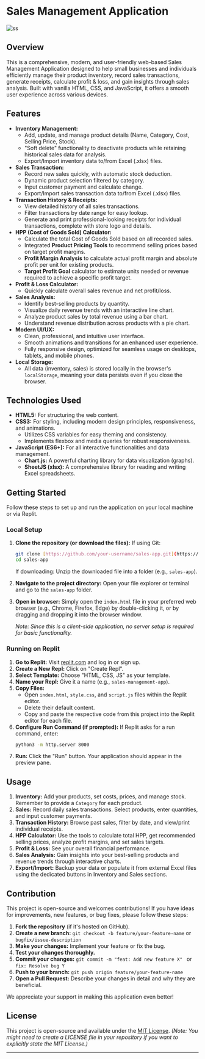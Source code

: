 # Sales Management Application


![ss](https://github.com/user-attachments/assets/29722d83-4ee1-4dd1-9398-2bd0f5ce21e6)

## Overview

This is a comprehensive, modern, and user-friendly web-based Sales Management Application designed to help small businesses and individuals efficiently manage their product inventory, record sales transactions, generate receipts, calculate profit & loss, and gain insights through sales analysis. Built with vanilla HTML, CSS, and JavaScript, it offers a smooth user experience across various devices.

## Features

* **Inventory Management:**
    * Add, update, and manage product details (Name, Category, Cost, Selling Price, Stock).
    * "Soft delete" functionality to deactivate products while retaining historical sales data for analysis.
    * Export/Import inventory data to/from Excel (.xlsx) files.
* **Sales Transaction:**
    * Record new sales quickly, with automatic stock deduction.
    * Dynamic product selection filtered by category.
    * Input customer payment and calculate change.
    * Export/Import sales transaction data to/from Excel (.xlsx) files.
* **Transaction History & Receipts:**
    * View detailed history of all sales transactions.
    * Filter transactions by date range for easy lookup.
    * Generate and print professional-looking receipts for individual transactions, complete with store logo and details.
* **HPP (Cost of Goods Sold) Calculator:**
    * Calculate the total Cost of Goods Sold based on all recorded sales.
    * Integrated **Product Pricing Tools** to recommend selling prices based on target profit margins.
    * **Profit Margin Analysis** to calculate actual profit margin and absolute profit per unit for existing products.
    * **Target Profit Goal** calculator to estimate units needed or revenue required to achieve a specific profit target.
* **Profit & Loss Calculator:**
    * Quickly calculate overall sales revenue and net profit/loss.
* **Sales Analysis:**
    * Identify best-selling products by quantity.
    * Visualize daily revenue trends with an interactive line chart.
    * Analyze product sales by total revenue using a bar chart.
    * Understand revenue distribution across products with a pie chart.
* **Modern UI/UX:**
    * Clean, professional, and intuitive user interface.
    * Smooth animations and transitions for an enhanced user experience.
    * Fully responsive design, optimized for seamless usage on desktops, tablets, and mobile phones.
* **Local Storage:**
    * All data (inventory, sales) is stored locally in the browser's `localStorage`, meaning your data persists even if you close the browser.

## Technologies Used

* **HTML5:** For structuring the web content.
* **CSS3:** For styling, including modern design principles, responsiveness, and animations.
    * Utilizes CSS variables for easy theming and consistency.
    * Implements flexbox and media queries for robust responsiveness.
* **JavaScript (ES6+):** For all interactive functionalities and data management.
    * **Chart.js:** A powerful charting library for data visualization (graphs).
    * **SheetJS (xlsx):** A comprehensive library for reading and writing Excel spreadsheets.

## Getting Started

Follow these steps to set up and run the application on your local machine or via Replit.

### Local Setup

1.  **Clone the repository (or download the files):**
    If using Git:
    ```bash
    git clone [https://github.com/your-username/sales-app.git](https://github.com/your-username/sales-app.git) # Replace with your repo URL
    cd sales-app
    ```
    If downloading: Unzip the downloaded file into a folder (e.g., `sales-app`).

2.  **Navigate to the project directory:**
    Open your file explorer or terminal and go to the `sales-app` folder.

3.  **Open in browser:**
    Simply open the `index.html` file in your preferred web browser (e.g., Chrome, Firefox, Edge) by double-clicking it, or by dragging and dropping it into the browser window.

    *Note: Since this is a client-side application, no server setup is required for basic functionality.*

### Running on Replit

1.  **Go to Replit:** Visit [replit.com](https://replit.com/) and log in or sign up.
2.  **Create a New Repl:** Click on "Create Repl".
3.  **Select Template:** Choose "HTML, CSS, JS" as your template.
4.  **Name your Repl:** Give it a name (e.g., `sales-management-app`).
5.  **Copy Files:**
    * Open `index.html`, `style.css`, and `script.js` files within the Replit editor.
    * Delete their default content.
    * Copy and paste the respective code from this project into the Replit editor for each file.
6.  **Configure Run Command (if prompted):** If Replit asks for a run command, enter:
    ```bash
    python3 -m http.server 8000
    ```
7.  **Run:** Click the "Run" button. Your application should appear in the preview pane.

## Usage

1.  **Inventory:** Add your products, set costs, prices, and manage stock. Remember to provide a `Category` for each product.
2.  **Sales:** Record daily sales transactions. Select products, enter quantities, and input customer payments.
3.  **Transaction History:** Browse past sales, filter by date, and view/print individual receipts.
4.  **HPP Calculator:** Use the tools to calculate total HPP, get recommended selling prices, analyze profit margins, and set sales targets.
5.  **Profit & Loss:** See your overall financial performance.
6.  **Sales Analysis:** Gain insights into your best-selling products and revenue trends through interactive charts.
7.  **Export/Import:** Backup your data or populate it from external Excel files using the dedicated buttons in Inventory and Sales sections.

## Contribution

This project is open-source and welcomes contributions! If you have ideas for improvements, new features, or bug fixes, please follow these steps:

1.  **Fork the repository** (if it's hosted on GitHub).
2.  **Create a new branch:** `git checkout -b feature/your-feature-name` or `bugfix/issue-description`
3.  **Make your changes:** Implement your feature or fix the bug.
4.  **Test your changes thoroughly.**
5.  **Commit your changes:** `git commit -m "feat: Add new feature X" ` or `fix: Resolve bug Y`
6.  **Push to your branch:** `git push origin feature/your-feature-name`
7.  **Open a Pull Request:** Describe your changes in detail and why they are beneficial.

We appreciate your support in making this application even better!

## License

This project is open-source and available under the [MIT License](LICENSE).
*(Note: You might need to create a LICENSE file in your repository if you want to explicitly state the MIT License.)*

---
